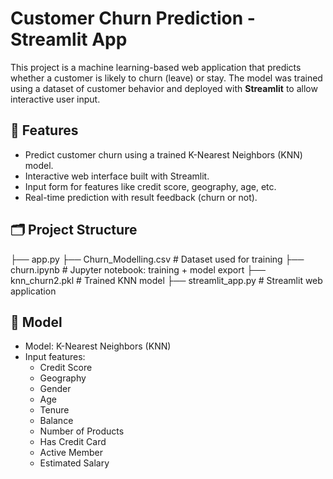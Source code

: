 # Customer Churn Prediction - Streamlit App

This project is a machine learning-based web application that predicts whether a customer is likely to churn (leave) or stay.
The model was trained using a dataset of customer behavior and deployed with **Streamlit** to allow interactive user input.

## 🚀 Features

- Predict customer churn using a trained K-Nearest Neighbors (KNN) model.
- Interactive web interface built with Streamlit.
- Input form for features like credit score, geography, age, etc.
- Real-time prediction with result feedback (churn or not).

## 🗂️ Project Structure

├── app.py 
├── Churn_Modelling.csv # Dataset used for training 
├── churn.ipynb # Jupyter notebook: training + model export 
├── knn_churn2.pkl # Trained KNN model 
├── streamlit_app.py # Streamlit web application 


## 🧠 Model

- Model: K-Nearest Neighbors (KNN)
- Input features:
  - Credit Score
  - Geography
  - Gender
  - Age
  - Tenure
  - Balance
  - Number of Products
  - Has Credit Card
  - Active Member
  - Estimated Salary
